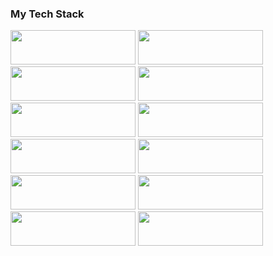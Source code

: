 ### My Tech Stack 

<img src="https://img.shields.io/badge/HTML5-black?style=for-the-badge&logo=HTML5&logoColor=#E34F26" style="width:200px; height:55px" /> <img src="https://img.shields.io/badge/CSS3-black?style=for-the-badge&logo=CSS3&logoColor=blue" style="width:200px; height:55px"/> <img src="https://img.shields.io/badge/Sass-black?style=for-the-badge&logo=Sass&logoColor=#c69" style="width:200px; height:55px"/> <img src="https://img.shields.io/badge/JavaScript-black?style=for-the-badge&logo=JavaScript&logoColor=#F7DF1E" style="width:200px; height:55px"/> <img src="https://img.shields.io/badge/TypeScript-black?style=for-the-badge&logo=TypeScript&logoColor=#3178C6" style="width:200px; height:55px"/> <img src="https://img.shields.io/badge/React-black?style=for-the-badge&logo=React&logoColor=#61DAFB" style="width:200px; height:55px"/> <img src="https://img.shields.io/badge/Redux-black?style=for-the-badge&logo=Redux&logoColor=#764ABC" style="width:200px; height:55px"/> <img src="https://img.shields.io/badge/VS Code-black?style=for-the-badge&logo=Visual Studio Code&logoColor=blue" style="width:200px; height:55px"/> <img src="https://img.shields.io/badge/GitHub-black?style=for-the-badge&logo=GitHub&logoColor=#181717" style="width:200px; height:55px" /> <img src="https://img.shields.io/badge/npm-black?style=for-the-badge&logo=NPM&logoColor=#CB3837" style="width:200px; height:55px" /> <img src="https://img.shields.io/badge/Figma-black?style=for-the-badge&logo=Figma&logoColor=#F24E1E" style="width:200px; height:55px" /> <img src="https://img.shields.io/badge/Postman-black?style=for-the-badge&logo=Postman&logoColor=#FF6C37" style="width:200px; height:55px" />








<!--
**Kosynskyi/Kosynskyi** is a ✨ _special_ ✨ repository because its `README.md` (this file) appears on your GitHub profile.

Here are some ideas to get you started:

- 🔭 I’m currently working on ...
- 🌱 I’m currently learning ...
- 👯 I’m looking to collaborate on ...
- 🤔 I’m looking for help with ...
- 💬 Ask me about ...
- 📫 How to reach me: ...
- 😄 Pronouns: ...
- ⚡ Fun fact: ...

-->
